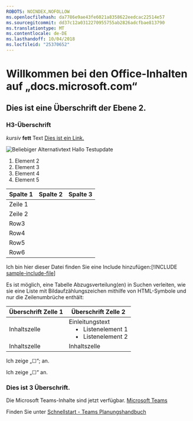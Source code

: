 ```yaml
---
ROBOTS: NOINDEX,NOFOLLOW
ms.openlocfilehash: da7786e9ae43fe6021a8358622eedcac22514e57
ms.sourcegitcommit: dd37c12a0312270955755ab2826adcfbae813790
ms.translationtype: MT
ms.contentlocale: de-DE
ms.lasthandoff: 10/04/2018
ms.locfileid: "25370652"
---
```

# <a name="welcome-to-office-content-on-docsmicrosoftcom"></a>Willkommen bei den Office-Inhalten auf „docs.microsoft.com“
## <a name="this-is-a-level-2-heading"></a>Dies ist eine Überschrift der Ebene 2.
### <a name="h3-header"></a>H3-Überschrift

*kursiv*
**fett** Text [Dies ist ein Link.](Office-365-groups.md)

![Beliebiger Alternativtext](media/Overview-Microsoft-Teams-image1.png) Hallo Testupdate
1. Element 2
2. Element 3
3. Element 4
4. Element 5


|Spalte 1  |Spalte 2  |Spalte 3  |
|---------|---------|---------|
|Zeile 1     |         |         |
|Zeile 2     |         |         |
|Row3     |         |         |
|Row4     |         |         |
|Row5     |         |         |
|Row6     |         |         |

Ich bin hier dieser Datei finden Sie eine Include hinzufügen:[!INCLUDE [sample-include-file](includes/sample-include-file.md)]


Es ist möglich, eine Tabelle Abzugsverteilung(en) in Suchen verleiten, wie sie eine Liste mit Bildaufzählungszeichen mithilfe von HTML-Symbole und nur die Zeilenumbrüche enthält:

| Überschrift Zelle 1 | Überschrift Zelle 2 |
| ---          | ---          |
| Inhaltszelle |Einleitungstext <br>&nbsp;&nbsp;&nbsp; &bull;&nbsp;&nbsp; Listenelement 1<br> &nbsp;&nbsp;&nbsp; &bull;&nbsp;&nbsp; Listenelement 2     |
| Inhaltszelle | Inhaltszelle |

<p>Ich zeige „&#9744“; an.</p>
<p>Ich zeige „&#x2610;“ an.</p>

### <a name="this-is-heading-3"></a>Dies ist 3 Überschrift.

Die Microsoft Teams-Inhalte sind jetzt verfügbar.
[Microsoft Teams](https://docs.microsoft.com/MicrosoftTeams)

Finden Sie unter [Schnellstart - Teams Planungshandbuch](quick-start-enable-Teams.md)
